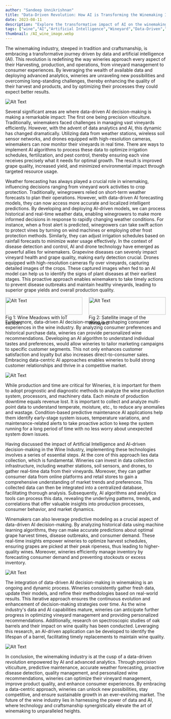 ```yaml
---
author: "Sandeep Unnikrishnan"
title: "Data-Driven Revolution: How AI is Transforming the Winemaking Industry"
date: 2023-08-11
description: "Explore the transformative impact of AI on the winemaking industry, enhancing quality, efficiency, and consumer engagement."
tags: ["wine","AI","Artificial Intelligence","Wineyard","Data-Driven","AI Revolution"]
thumbnail: /AI_wine_image.webp
---
```


The winemaking industry, steeped in tradition and craftsmanship, is embracing a transformative journey driven by data and artificial intelligence (AI). This revolution is redefining the way wineries approach every aspect of their Harvesting, production, and operations, from vineyard management to consumer experiences. By leveraging the wealth of available data and deploying advanced analytics, wineries are unraveling new possibilities and overcoming long-standing challenges, thereby enhancing the quality of their harvest and products, and by optimizing their processes they could expect better results. 

![Alt Text](/wine_glass.jpg)

Several significant areas are where data-driven AI decision-making is making a remarkable impact: The first one being precision viticulture. Traditionally, winemakers faced challenges in managing vast vineyards efficiently. However, with the advent of data analytics and AI, this dynamic has changed dramatically. Utilizing data from weather stations, wireless soil sensor networks, and drones equipped with high-resolution cameras, winemakers can now monitor their vineyards in real time. There are ways to implement AI algorithms to process these data to optimize irrigation schedules, fertilization, and pest control, thereby ensuring each vine receives precisely what it needs for optimal growth. The result is improved grape quality, increased yield, and minimized environmental impact through targeted resource usage.

Weather forecasting has always played a crucial role in winemaking, influencing decisions ranging from vineyard work activities to crop protection. Traditionally, winegrowers relied on short-term weather forecasts to plan their operations. However, with data-driven AI forecasting models, they can now access more accurate and localized intelligent predictions. By developing and deploying AI-driven models, we can process historical and real-time weather data, enabling winegrowers to make more informed decisions in response to rapidly changing weather conditions. For instance, when a frost alert is predicted, winegrowers can take swift action to protect vines by turning on wind machines or employing other frost protection methods. Similarly, they can adjust irrigation schedules based on rainfall forecasts to minimize water usage effectively. In the context of disease detection and control, AI and drone technology have emerged as powerful allies for winemakers. Grapevine diseases can severely impact vineyard health and grape quality, making early detection crucial. Drones equipped with high-resolution cameras fly over vineyards, capturing detailed images of the crops. These captured images when fed to an AI model can help us to identify the signs of plant diseases at their earliest stages. This proactive approach enables winemakers to take timely actions to prevent disease outbreaks and maintain healthy vineyards, leading to superior grape yields and overall production quality.

<div style="display: flex; gap: 20px;">
    <figure style="width: 50%; margin: 0;">
        <img src="/weather1.png" alt="Alt Text" style="width: 100%;">
        <figcaption>Fig 1: Wine Meadows with IoT sensors</figcaption>
    </figure>
    <figure style="width: 50%; margin: 0;">
        <img src="/weather2.png" alt="Alt Text" style="width: 100%;">
        <figcaption>Fig 2: Satellite image of the Wineyard</figcaption>
    </figure>
</div>

Furthermore, data-driven AI decision-making is reshaping consumer experiences in the wine industry. By analyzing consumer preferences and historical purchase data, wineries can provide personalized wine recommendations. Developing an AI algorithm to understand individual tastes and preferences, would allow wineries to tailor marketing campaigns to specific customer segments. This not only enhances customer satisfaction and loyalty but also increases direct-to-consumer sales. Embracing data-centric AI approaches enables wineries to build strong customer relationships and thrive in a competitive market.

![Alt Text](/wine_bottle_scanning_image.jpeg)

While production and time are critical for Wineries, it is important for them to adopt prognostic and diagnostic methods to analyze the wine production system, processors, and machinery data. Each minute of production downtime equals revenue lost. It is important to collect and analyze multi-point data to understand temperate, moisture, etc., to reduce any anomalies and wastage. Condition-based predictive maintenance AI applications help them identify early-stage system issues, temperature variations, and maintenance-related alerts to take proactive action to keep the system running for a long period of time with no less worry about unexpected system down issues. 

Having discussed the impact of Artificial Intelligence and AI-driven decision-making in the Wine Industry, implementing these technologies involves a series of essential steps. At the core of this approach lies data collection, which is fundamental. Wineries can invest in data collection infrastructure, including weather stations, soil sensors, and drones, to gather real-time data from their vineyards. Moreover, they can gather consumer data from online platforms and retail stores to gain a comprehensive understanding of market trends and preferences. This collected data can then be integrated into a centralized database, facilitating thorough analysis. Subsequently, AI algorithms and analytics tools can process this data, revealing the underlying patterns, trends, and correlations that offer valuable insights into production processes, consumer behavior, and market dynamics.

Winemakers can also leverage predictive modeling as a crucial aspect of data-driven AI decision-making. By analyzing historical data using machine learning algorithms, they can make accurate predictions about optimal grape harvest times, disease outbreaks, and consumer demand. These real-time insights empower wineries to optimize harvest schedules, ensuring grapes are picked at their peak ripeness, thus leading to higher-quality wines. Moreover, wineries efficiently manage inventory by forecasting consumer demand and preventing stockouts or excess inventory.

![Alt Text](/grape.jpg)

The integration of data-driven AI decision-making in winemaking is an ongoing and dynamic process. Wineries consistently gather fresh data, update their models, and refine their methodologies based on real-world results. This iterative approach ensures the continuous evolution and enhancement of decision-making strategies over time. As the wine industry's data and AI capabilities mature, wineries can anticipate further progress in optimizing vineyard management and providing personalized recommendations. Additionally, research on spectroscopic studies of oak barrels and their impact on wine quality has been conducted. Leveraging this research, an AI-driven application can be developed to identify the lifespan of a barrel, facilitating timely replacements to maintain wine quality.

![Alt Text](/wine_barrels.jpg)

In conclusion, the winemaking industry is at the cusp of a data-driven revolution empowered by AI and advanced analytics. Through precision viticulture, predictive maintenance, accurate weather forecasting, proactive disease detection, quality management, and personalized wine recommendations, wineries can optimize their vineyard management, improve product quality, and enhance consumer experiences. By embracing a data-centric approach, wineries can unlock new possibilities, stay competitive, and ensure sustainable growth in an ever-evolving market. The future of the wine industry lies in harnessing the power of data and AI, where technology and craftsmanship synergistically elevate the art of winemaking to unparalleled heights.